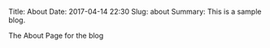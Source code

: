Title: About
Date: 2017-04-14 22:30
Slug: about
Summary: This is a sample blog.

The About Page for the blog